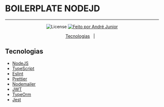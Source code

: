 # BOILERPLATE NODEJD

---

<p align="center">
  <img alt="License" src="https://img.shields.io/badge/license-MIT-brightgreen">

  <a href="https://andrejr.dev">
    <img alt="Feito por André Junior" src="https://img.shields.io/badge/feito%20por-André Junior-blue">
  </a>
</p>

<p align="center">
  <a href="#-tecnologias">Tecnologias</a>&nbsp;&nbsp;&nbsp;|&nbsp;&nbsp;&nbsp;
</p>

## Tecnologias

- [NodeJS](https://nodejs.org/en/)
- [TypeScript](https://www.typescriptlang.org/)
- [Eslint](https://eslint.org/)
- [Prettier](https://prettier.io/)
- [Nodemailer](https://nodemailer.com/about/)
- [JWT](https://typeorm.io/#/)
- [TypeOrm](https://typeorm.io/#/)
- [Jest](https://jestjs.io/)
